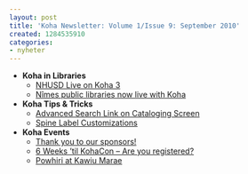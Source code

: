 ```yaml
---
layout: post
title: 'Koha Newsletter: Volume 1/Issue 9: September 2010'
created: 1284535910
categories:
- nyheter
---
```

<ul>
<li><strong>Koha in Libraries</strong>
<ul>
<li><a href="http://koha-community.org/koha-newsletter-volume-1issue-9-september-2010#nhusd">NHUSD Live on Koha 3</a></li>
<li><a href="http://koha-community.org/koha-newsletter-volume-1issue-9-september-2010#nimes">Nîmes public libraries now live with Koha</a></li>
</ul>
</li>
<li><strong>Koha Tips &amp; Tricks</strong>
<ul>
<li><a href="http://koha-community.org/koha-newsletter-volume-1issue-9-september-2010#search">Advanced Search Link on Cataloging Screen</a></li>

<li><a href="http://koha-community.org/koha-newsletter-volume-1issue-9-september-2010#labels">Spine Label Customizations</a></li>
</ul>
</li>
<li><strong>Koha Events</strong>
<ul>
<li><a href="http://koha-community.org/koha-newsletter-volume-1issue-9-september-2010#sponsors">Thank you to our sponsors!</a></li>
<li><a href="http://koha-community.org/koha-newsletter-volume-1issue-9-september-2010#kohacon">6 Weeks ’til KohaCon – Are you registered?</a></li>
<li><a href="http://koha-community.org/koha-newsletter-volume-1issue-9-september-2010#marae">Powhiri at Kawiu Marae</a></li>

</ul>
</li>

</ul>
